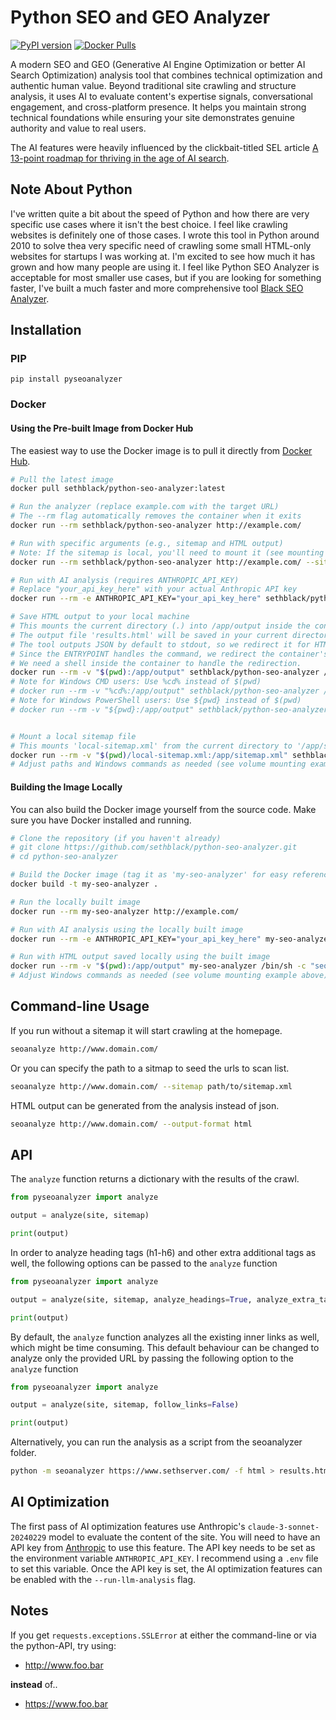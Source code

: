 Python SEO and GEO Analyzer
===========================

[![PyPI version](https://badge.fury.io/py/pyseoanalyzer.svg)](https://badge.fury.io/py/pyseoanalyzer)
[![Docker Pulls](https://img.shields.io/docker/pulls/sethblack/python-seo-analyzer.svg)](https://hub.docker.com/r/sethblack/python-seo-analyzer)

A modern SEO and GEO (Generative AI Engine Optimization or better AI Search Optimization) analysis tool that combines technical optimization and authentic human value. Beyond traditional site crawling and structure analysis, it uses AI to evaluate content's expertise signals, conversational engagement, and cross-platform presence. It helps you maintain strong technical foundations while ensuring your site demonstrates genuine authority and value to real users.

The AI features were heavily influenced by the clickbait-titled SEL article [A 13-point roadmap for thriving in the age of AI search](https://searchengineland.com/seo-roadmap-ai-search-449199).

Note About Python
-----------------

I've written quite a bit about the speed of Python and how there are very specific use cases where it isn't the best choice. I feel like crawling websites is definitely one of those cases. I wrote this tool in Python around 2010 to solve thea very specific need of crawling some small HTML-only websites for startups I was working at. I'm excited to see how much it has grown and how many people are using it. I feel like Python SEO Analyzer is acceptable for most smaller use cases, but if you are looking for something faster, I've built a much faster and more comprehensive tool [Black SEO Analyzer](https://github.com/sethblack/black-seo-analyzer).

Installation
------------

### PIP

```
pip install pyseoanalyzer
```

### Docker

#### Using the Pre-built Image from Docker Hub

The easiest way to use the Docker image is to pull it directly from [Docker Hub](https://hub.docker.com/r/sethblack/python-seo-analyzer).

```bash
# Pull the latest image
docker pull sethblack/python-seo-analyzer:latest

# Run the analyzer (replace example.com with the target URL)
# The --rm flag automatically removes the container when it exits
docker run --rm sethblack/python-seo-analyzer http://example.com/

# Run with specific arguments (e.g., sitemap and HTML output)
# Note: If the sitemap is local, you'll need to mount it (see mounting example below)
docker run --rm sethblack/python-seo-analyzer http://example.com/ --sitemap /path/inside/container/sitemap.xml --output-format html

# Run with AI analysis (requires ANTHROPIC_API_KEY)
# Replace "your_api_key_here" with your actual Anthropic API key
docker run --rm -e ANTHROPIC_API_KEY="your_api_key_here" sethblack/python-seo-analyzer http://example.com/ --run-llm-analysis

# Save HTML output to your local machine
# This mounts the current directory (.) into /app/output inside the container.
# The output file 'results.html' will be saved in your current directory.
# The tool outputs JSON by default to stdout, so we redirect it for HTML.
# Since the ENTRYPOINT handles the command, we redirect the container's stdout.
# We need a shell inside the container to handle the redirection.
docker run --rm -v "$(pwd):/app/output" sethblack/python-seo-analyzer /bin/sh -c "seoanalyze http://example.com/ --output-format html > /app/output/results.html"
# Note for Windows CMD users: Use %cd% instead of $(pwd)
# docker run --rm -v "%cd%:/app/output" sethblack/python-seo-analyzer /bin/sh -c "seoanalyze http://example.com/ --output-format html > /app/output/results.html"
# Note for Windows PowerShell users: Use ${pwd} instead of $(pwd)
# docker run --rm -v "${pwd}:/app/output" sethblack/python-seo-analyzer /bin/sh -c "seoanalyze http://example.com/ --output-format html > /app/output/results.html"


# Mount a local sitemap file
# This mounts 'local-sitemap.xml' from the current directory to '/app/sitemap.xml' inside the container
docker run --rm -v "$(pwd)/local-sitemap.xml:/app/sitemap.xml" sethblack/python-seo-analyzer http://example.com/ --sitemap /app/sitemap.xml
# Adjust paths and Windows commands as needed (see volume mounting example above)

```

#### Building the Image Locally

You can also build the Docker image yourself from the source code. Make sure you have Docker installed and running.

```bash
# Clone the repository (if you haven't already)
# git clone https://github.com/sethblack/python-seo-analyzer.git
# cd python-seo-analyzer

# Build the Docker image (tag it as 'my-seo-analyzer' for easy reference)
docker build -t my-seo-analyzer .

# Run the locally built image
docker run --rm my-seo-analyzer http://example.com/

# Run with AI analysis using the locally built image
docker run --rm -e ANTHROPIC_API_KEY="your_api_key_here" my-seo-analyzer http://example.com/ --run-llm-analysis

# Run with HTML output saved locally using the built image
docker run --rm -v "$(pwd):/app/output" my-seo-analyzer /bin/sh -c "seoanalyze http://example.com/ --output-format html > /app/output/results.html"
# Adjust Windows commands as needed (see volume mounting example above)
```

Command-line Usage
------------------

If you run without a sitemap it will start crawling at the homepage.

```sh
seoanalyze http://www.domain.com/
```

Or you can specify the path to a sitmap to seed the urls to scan list.

```sh
seoanalyze http://www.domain.com/ --sitemap path/to/sitemap.xml
```

HTML output can be generated from the analysis instead of json.

```sh
seoanalyze http://www.domain.com/ --output-format html
```

API
---

The `analyze` function returns a dictionary with the results of the crawl.

```python
from pyseoanalyzer import analyze

output = analyze(site, sitemap)

print(output)
```

In order to analyze heading tags (h1-h6) and other extra additional tags as well, the following options can be passed to the `analyze` function
```python
from pyseoanalyzer import analyze

output = analyze(site, sitemap, analyze_headings=True, analyze_extra_tags=True)

print(output)
```

By default, the `analyze` function analyzes all the existing inner links as well, which might be time consuming.
This default behaviour can be changed to analyze only the provided URL by passing the following option to the `analyze` function
```python
from pyseoanalyzer import analyze

output = analyze(site, sitemap, follow_links=False)

print(output)
```

Alternatively, you can run the analysis as a script from the seoanalyzer folder.

```sh
python -m seoanalyzer https://www.sethserver.com/ -f html > results.html
```

AI Optimization
---------------

The first pass of AI optimization features use Anthropic's `claude-3-sonnet-20240229` model to evaluate the content of the site. You will need to have an API key from [Anthropic](https://www.anthropic.com/) to use this feature. The API key needs to be set as the environment variable `ANTHROPIC_API_KEY`. I recommend using a `.env` file to set this variable. Once the API key is set, the AI optimization features can be enabled with the `--run-llm-analysis` flag.

Notes
-----

If you get `requests.exceptions.SSLError` at either the command-line or via the python-API, try using:
 - http://www.foo.bar
 
 **instead** of..
 
 -  https://www.foo.bar
